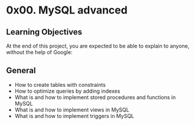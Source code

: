<h1>0x00. MySQL advanced</h1>

<h2>Learning Objectives</h2>
At the end of this project, you are expected to be able to explain to anyone, without the help of Google:

<h2>General</h2>
<ul><li>How to create tables with constraints</li>
<li>How to optimize queries by adding indexes</li>
<li>What is and how to implement stored procedures and functions in MySQL</li>
<li>What is and how to implement views in MySQL</li>
<li>What is and how to implement triggers in MySQL</li></ul>
